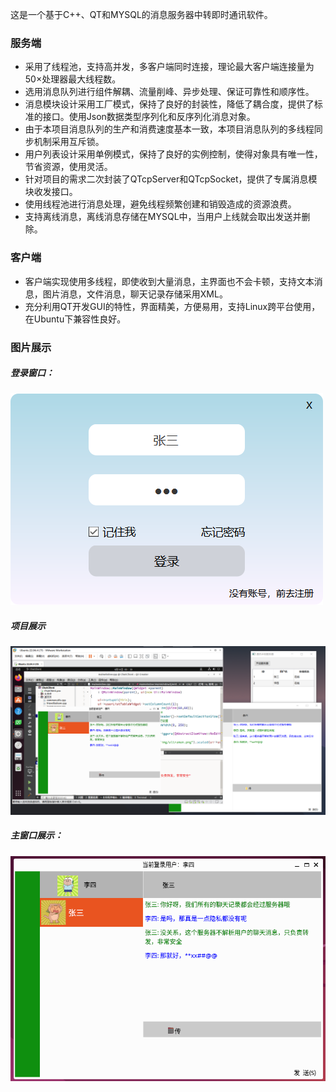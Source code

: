 这是一个基于C++、QT和MYSQL的消息服务器中转即时通讯软件。

### 服务端

- 采用了线程池，支持高并发，多客户端同时连接，理论最大客户端连接量为50×处理器最大线程数。
- 选用消息队列进行组件解耦、流量削峰、异步处理、保证可靠性和顺序性。
- 消息模块设计采用工厂模式，保持了良好的封装性，降低了耦合度，提供了标准的接口。使用Json数据类型序列化和反序列化消息对象。
- 由于本项目消息队列的生产和消费速度基本一致，本项目消息队列的多线程同步机制采用互斥锁。
- 用户列表设计采用单例模式，保持了良好的实例控制，使得对象具有唯一性，节省资源，使用灵活。
- 针对项目的需求二次封装了QTcpServer和QTcpSocket，提供了专属消息模块收发接口。
- 使用线程池进行消息处理，避免线程频繁创建和销毁造成的资源浪费。
- 支持离线消息，离线消息存储在MYSQL中，当用户上线就会取出发送并删除。

### 客户端

- 客户端实现使用多线程，即使收到大量消息，主界面也不会卡顿，支持文本消息，图片消息，文件消息，聊天记录存储采用XML。
- 充分利用QT开发GUI的特性，界面精美，方便易用，支持Linux跨平台使用，在Ubuntu下兼容性良好。

### 图片展示

##### 登录窗口：

![image-20240414002743742](README.assets/image-20240414002743742.png)

##### 项目展示

![image-20240414003104282](README.assets/image-20240414003104282.png)

##### 主窗口展示：

![image-20240414003132872](README.assets/image-20240414003132872.png)
